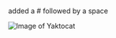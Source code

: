 # 
 added a # followed by a space
 
 ![Image of Yaktocat](https://octodex.github.com/images/yaktocat.png)
